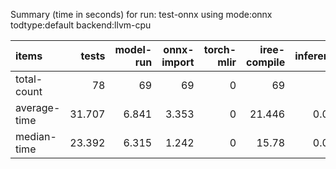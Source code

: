 Summary (time in seconds) for run: test-onnx using mode:onnx todtype:default backend:llvm-cpu

| items        |   tests |   model-run |   onnx-import |   torch-mlir |   iree-compile |   inference |
|:-------------|--------:|------------:|--------------:|-------------:|---------------:|------------:|
| total-count  |  78     |      69     |        69     |            0 |         69     |       0     |
| average-time |  31.707 |       6.841 |         3.353 |            0 |         21.446 |       0.067 |
| median-time  |  23.392 |       6.315 |         1.242 |            0 |         15.78  |       0.054 |
